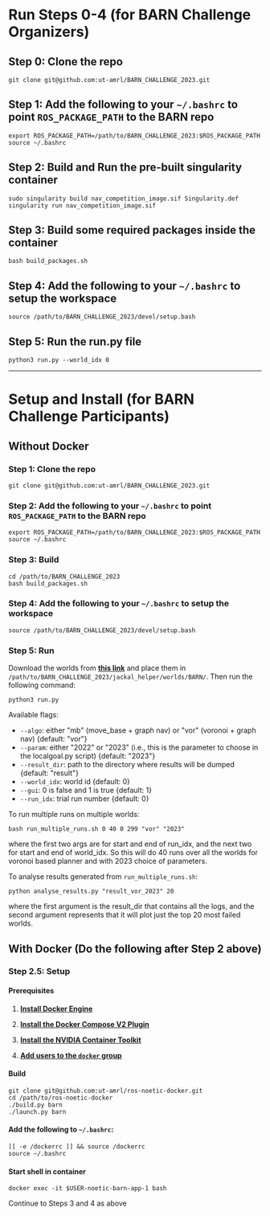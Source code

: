 # Run Steps 0-4 (for BARN Challenge Organizers)

## Step 0: Clone the repo

```
git clone git@github.com:ut-amrl/BARN_CHALLENGE_2023.git
```

## Step 1: Add the following to your `~/.bashrc` to point `ROS_PACKAGE_PATH` to the BARN repo
```
export ROS_PACKAGE_PATH=/path/to/BARN_CHALLENGE_2023:$ROS_PACKAGE_PATH
source ~/.bashrc
```

## Step 2: Build and Run the pre-built singularity container

```
sudo singularity build nav_competition_image.sif Singularity.def
singularity run nav_competition_image.sif
```

## Step 3: Build some required packages inside the container
```
bash build_packages.sh 
```

## Step 4: Add the following to your `~/.bashrc` to setup the workspace
```
source /path/to/BARN_CHALLENGE_2023/devel/setup.bash
```

## Step 5: Run the run.py file
```
python3 run.py --world_idx 0 
```
---

# Setup and Install (for BARN Challenge Participants)

## Without Docker

### Step 1: Clone the repo

```
git clone git@github.com:ut-amrl/BARN_CHALLENGE_2023.git
```

### Step 2: Add the following to your `~/.bashrc` to point `ROS_PACKAGE_PATH` to the BARN repo
```
export ROS_PACKAGE_PATH=/path/to/BARN_CHALLENGE_2023:$ROS_PACKAGE_PATH
source ~/.bashrc
```

### Step 3: Build
```
cd /path/to/BARN_CHALLENGE_2023
bash build_packages.sh 
```

### Step 4: Add the following to your `~/.bashrc` to setup the workspace
```
source /path/to/BARN_CHALLENGE_2023/devel/setup.bash
```

### Step 5: Run
Download the worlds from [**this link**](https://github.com/Daffan/nav-competition-icra2022/tree/main/jackal_helper/worlds/BARN) and place them in `/path/to/BARN_CHALLENGE_2023/jackal_helper/worlds/BARN/`. Then run the following command:

```
python3 run.py
```
Available flags:
- `--algo`: either "mb" (move_base + graph nav) or "vor" (voronoi + graph nav) {default: "vor"}
- `--param`: either "2022" or "2023" (i.e., this is the parameter to choose in the localgoal.py script) {default: "2023"}
- `--result_dir`: path to the directory where results will be dumped {default: "result"}
- `--world_idx`: world id {default: 0}
- `--gui`: 0 is false and 1 is true {default: 1}
- `--run_idx`: trial run number {default: 0}

To run multiple runs on multiple worlds:
```
bash run_multiple_runs.sh 0 40 0 299 "vor" "2023"
```
where the first two args are for start and end of run_idx, and the next two for start and end of world_idx. So this will do 40 runs over all the worlds for voronoi based planner and with 2023 choice of parameters.

To analyse results generated from `run_multiple_runs.sh`:
```
python analyse_results.py "result_vor_2023" 20
```
where the first argument is the result_dir that contains all the logs, and the second argument represents that it will plot just the top 20 most failed worlds.

## With Docker (Do the following after Step 2 above)

### Step 2.5: Setup

#### Prerequisites

1. [**Install Docker Engine**](https://docs.docker.com/engine/install/ubuntu)

2. [**Install the Docker Compose V2 Plugin**](https://docs.docker.com/compose/install/linux/)

3. [**Install the NVIDIA Container Toolkit**](https://docs.nvidia.com/datacenter/cloud-native/container-toolkit/install-guide.html)

4. [**Add users to the `docker` group**](https://docs.docker.com/engine/install/linux-postinstall)

#### Build

```
git clone git@github.com:ut-amrl/ros-noetic-docker.git
cd /path/to/ros-noetic-docker
./build.py barn
./launch.py barn
```

#### Add the following to `~/.bashrc`:

```
[[ -e /dockerrc ]] && source /dockerrc
source ~/.bashrc
```

#### Start shell in container
```
docker exec -it $USER-noetic-barn-app-1 bash
```

Continue to Steps 3 and 4 as above

